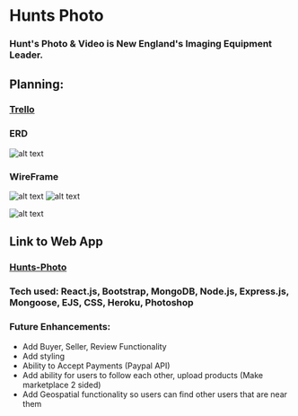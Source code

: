 # Hunts Photo
### Hunt's Photo & Video is New England's Imaging Equipment Leader.
## Planning:
### [Trello](https://trello.com/b/OYJjwxKB/project-4)<br />
### ERD
![alt text](https://i.imgur.com/k3FqYSR.png)


### WireFrame
![alt text](https://i.imgur.com/DmmxaXY.png)
![alt text](https://i.imgur.com/3rgvEbz.jpg)

![alt text](https://i.imgur.com/fq2Oge6.png)
## Link to Web App
### [Hunts-Photo](https://hunts-photo.herokuapp.com//)<br />
### Tech used: React.js, Bootstrap, MongoDB, Node.js, Express.js, Mongoose, EJS, CSS, Heroku, Photoshop
### Future Enhancements: 
* Add Buyer, Seller, Review Functionality
* Add styling
* Ability to Accept Payments (Paypal API)
* Add ability for users to follow each other, upload products (Make marketplace 2 sided)
* Add Geospatial functionality so users can find other users that are near them
